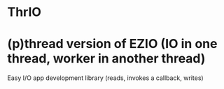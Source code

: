 # ThrIO
(p)thread version of EZIO (IO in one thread, worker in another thread)
==========
Easy I/O app development library (reads, invokes a callback, writes)
